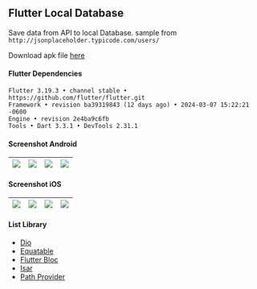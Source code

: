 ## Flutter Local Database

Save data from API to local Database. sample from ```http://jsonplaceholder.typicode.com/users/```

Download apk file [here](https://e.pcloud.link/publink/show?code=XZsxtWZudHDiMuStbH6DwI7sKeli5WRvDGV)

#### Flutter Dependencies ####
```
Flutter 3.19.3 • channel stable • https://github.com/flutter/flutter.git
Framework • revision ba39319843 (12 days ago) • 2024-03-07 15:22:21 -0600
Engine • revision 2e4ba9c6fb
Tools • Dart 3.3.1 • DevTools 2.31.1
```

#### Screenshot Android ####
| ![](https://i.imgur.com/PYdK63i.jpg) | ![](https://i.imgur.com/KBXo0bC.jpg) | ![](https://i.imgur.com/hgsW4e8.jpg) | ![](https://i.imgur.com/jxxxAPi.jpg) |
| ---- | ---- | ---- | ---- |

#### Screenshot iOS ####
| ![](https://i.imgur.com/5iJ2Hne.png) | ![](https://i.imgur.com/5y8V8Zt.png) | ![](https://i.imgur.com/WahANVz.png) | ![](https://i.imgur.com/2lZTx4H.png) |
| ---- | ---- | ---- | ---- |

#### List Library
- [Dio](https://pub.dev/packages/dio)
- [Equatable](https://pub.dev/packages/equatable)
- [Flutter Bloc](https://pub.dev/packages/flutter_bloc)
- [Isar](https://pub.dev/packages/isar)
- [Path Provider](https://pub.dev/packages/path_provider)